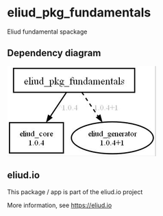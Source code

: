 # eliud_pkg_fundamentals

Eliud fundamental spackage

## Dependency diagram

![Dependency diagram](https://github.com/eliudio/eliud_pkg_fundamentals/raw/main/depends.jpg)

## eliud.io

This package / app is part of the eliud.io project

More information, see https://eliud.io

